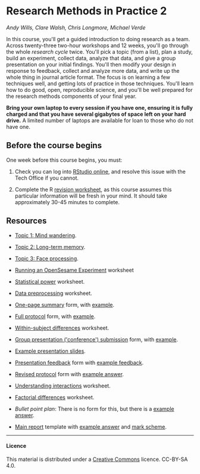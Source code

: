 # Research Methods in Practice 2

_Andy Wills, Clare Walsh, Chris Longmore, Michael Verde_

In this course, you'll get a guided introduction to doing research as a team. Across twenty-three two-hour workshops and 12 weeks, you'll go through the whole _research cycle_ twice. You'll pick a topic (from a list), plan a study, build an experiment, collect data, analyze that data, and give a group presentation on your initial findings. You'll then modify your design in response to feedback, collect and analyze more data, and write up the whole thing in journal article format. The focus is on learning a few techniques well, and getting lots of practice in those techniques. You'll learn how to do good, open, reproducible science, and you'll be well prepared for the research methods components of your final year. 

**Bring your own laptop to every session if you have one, ensuring it is fully charged and that you have several gigabytes of space left on your hard drive.** A limited number of laptops are available for loan to those who do not have one.

## Before the course begins

One week before this course begins, you must:

1. Check you can log into [RStudio online](https://rstudio.plymouth.ac.uk), and resolve this issue with the Tech Office if you cannot.

2. Complete the R [revision worksheet](https://ajwills72.github.io/rminr/revision.html), as this course assumes this particular information will be fresh in your mind. It should take approximately 30-45 minutes to complete.

## Resources 

- [Topic 1: Mind wandering](topic1.html).

- [Topic 2: Long-term memory](topic2.html).

- [Topic 3: Face processing](topic3.html).

- [Running an OpenSesame Experiment](openses_task1.html) worksheet

- [Statistical power](https://ajwills72.github.io/rminr/power.html) worksheet.

- [Data preprocessing](https://ajwills72.github.io/rminr/preproc.html) worksheet. 

- [One-page summary](eg-student/onepagesummary.odt) form, with [example](eg-student/onepagesummary-example.pdf).

- [Full protocol](eg-student/protocol.odt) form, with [example](eg-student/protocol-example.pdf).

- [Within-subject differences](https://ajwills72.github.io/rminr/anova1.html) worksheet. 

- [Group presentation ('conference') submission](eg-student/conference-abstract.odt) form, with [example](eg-student/conference-abstract-eg.pdf).

- [Example presentation slides](eg-student/presentation-eg.pdf).

- [Presentation feedback](eg-student/pres-feedback.html) form with [example feedback](eg-student/pres-feedback-eg.html).

- [Revised protocol](eg-student/revised-protocol.odt) form with [example answer](eg-student/revised-protocol-example.pdf).

- [Understanding interactions](https://ajwills72.github.io/rminr/anova2.html) worksheet. 

- [Factorial differences](https://ajwills72.github.io/rminr/anova3.html) worksheet. 

- _Bullet point plan_: There is no form for this, but there is a [example answer](eg-student/eg-bullet.html).

- [Main report](eg-student/report-proforma.odt) template with [example answer](eg-student/report-eg.pdf) and [mark scheme](eg-student/report-mark-scheme.html).

___

#### Licence

This material is distributed under a [Creative Commons](https://creativecommons.org/) licence. CC-BY-SA 4.0. 
